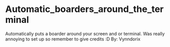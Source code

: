# Automatic_boarders_around_the_terminal
Automatically puts a boarder around your screen and or terminal. Was really annoying to set up so remember to give credits :D By: Vynndorix
